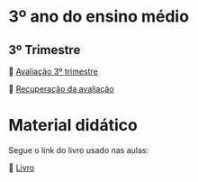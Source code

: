 # 3º ano do ensino médio

## 3º Trimestre

:page_facing_up: [Avaliação 3º trimestre](https://carrefourbr.vtexassets.com/arquivos/ids/9360498/29686818799646.jpg)

:page_facing_up: [Recuperação da avaliação](https://carrefourbr.vtexassets.com/arquivos/ids/9360498/29686818799646.jpg)


# Material didático
Segue o link do livro usado nas aulas:

:page_facing_up: [Livro](https://s3.amazonaws.com/pnld.ftd.com.br/wp-content/uploads/2021/08/06160716/0221P21203135-MULTIVERSOS-CIE-NAT-LCS-VOL3-MANUAL-001-272-PNLD-2021.pdf)
